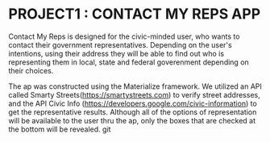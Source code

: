 # PROJECT1 : CONTACT MY REPS APP 

Contact My Reps is designed for the civic-minded user, who wants to contact their government representatives.  Depending on the user's intentions, using their address they will be able to find out who is representing them in local, state and federal goverenment depending on their choices.  

The ap was constructed using the Materialize framework.   We utilized an API called Smarty Streets(https://smartystreets.com) to verify street addresses, and the API Civic Info (https://developers.google.com/civic-information) to get the representative results.  Although all of the options of representation will be available to the user thru the ap, only the boxes that are checked at the bottom will be revealed.  git
















